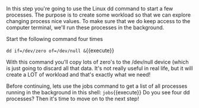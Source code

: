 In this step you're going to use the Linux dd command to start a few processes. The purpose is to create some workload so that we can explore changing process nice values. To make sure that we do keep access to the computer terminal, we'll run these processes in the background.

Start the following command four times

`dd if=/dev/zero of=/dev/null &`{{execute}}

With this command you'll copy lots of zero's to the /dev/null device (which is just going to discard all that data. It's not really useful in real life, but it will create a LOT of workload and that's exactly what we need!

Before continuing, lets use the jobs command to get a list of all processes running in the background in this shell: `jobs`{{execute}}
Do you see four dd processes? Then it's time to move on to the next step!

